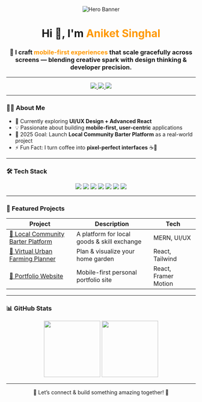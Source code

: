 <!-- Banner / Hero Section -->
<p align="center">
  <img src="https://via.placeholder.com/1200x300.png?text=Aniket+Singhal+%7C+Mobile-First+Developer+%26+Designer" alt="Hero Banner" />
</p>
<h1 align="center">Hi 👋, I'm <span style="color:#ff9800;">Aniket Singhal</span></h1>
<h3 align="center">🚀 I craft <span style="color:#ff9800;">mobile-first experiences</span> that scale gracefully across screens — blending creative spark with design thinking & developer precision.</h3>

---

<!-- Social Links -->
<p align="center">
  <a href="https://www.linkedin.com/in/aniket-singhal-554b7a2b2" target="_blank">
    <img src="https://img.shields.io/badge/LinkedIn-0077B5?style=for-the-badge&logo=linkedin&logoColor=white"/>
  </a>
  <a href="mailto:ssinghalaniket@gmail.com" target="_blank">
    <img src="https://img.shields.io/badge/Email-D14836?style=for-the-badge&logo=gmail&logoColor=white"/>
  </a>
  <a href="https://saniket.vercel.app" target="_blank">
    <img src="https://img.shields.io/badge/Portfolio-000000?style=for-the-badge&logo=vercel&logoColor=white"/>
  </a>
</p>

---

<!-- About Me -->
### 👨‍💻 About Me  
- 🌱 Currently exploring **UI/UX Design + Advanced React**  
- 💡 Passionate about building **mobile-first, user-centric** applications  
- 🎯 2025 Goal: Launch **Local Community Barter Platform** as a real-world project  
- ⚡ Fun Fact: I turn coffee into **pixel-perfect interfaces** ☕🎨

---

<!-- Tech Stack -->
### 🛠 Tech Stack  
<p align="center">
  <img src="https://img.shields.io/badge/Flutter-02569B?style=for-the-badge&logo=flutter&logoColor=white"/>
  <img src="https://img.shields.io/badge/Firebase-FFCA28?style=for-the-badge&logo=firebase&logoColor=black"/>
  <img src="https://img.shields.io/badge/React-61DAFB?style=for-the-badge&logo=react&logoColor=000"/>
  <img src="https://img.shields.io/badge/MongoDB-4EA94B?style=for-the-badge&logo=mongodb&logoColor=white"/>
  <img src="https://img.shields.io/badge/Express.js-000000?style=for-the-badge&logo=express&logoColor=white"/>
  <img src="https://img.shields.io/badge/Node.js-43853D?style=for-the-badge&logo=node.js&logoColor=white"/>
  <img src="https://img.shields.io/badge/UI%2FUX-FABF15?style=for-the-badge&logo=figma&logoColor=000"/>
</p>

---

<!-- Featured Projects -->
### 📌 Featured Projects  
| Project | Description | Tech |
|---------|-------------|------|
| [📱 Local Community Barter Platform](#) | A platform for local goods & skill exchange | MERN, UI/UX |
| [🌱 Virtual Urban Farming Planner](#) | Plan & visualize your home garden | React, Tailwind |
| [🎨 Portfolio Website](#) | Mobile-first personal portfolio site | React, Framer Motion |

---

<!-- GitHub Stats -->
### 📊 GitHub Stats  
<p align="center">
  <img src="https://github-readme-stats.vercel.app/api?username=AniketS1712&show_icons=true&theme=tokyonight" height="150"/>
  <img src="https://streak-stats.demolab.com?user=AniketS1712&theme=tokyonight" height="150"/>
</p>

---

<!-- Footer -->
<p align="center">
  💬 Let’s connect & build something amazing together! 🚀  
</p>
